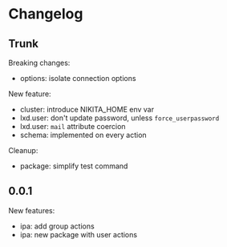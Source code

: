 
# Changelog

## Trunk

Breaking changes:
* options: isolate connection options

New feature:
* cluster: introduce NIKITA_HOME env var
* lxd.user: don't update password, unless `force_userpassword`
* lxd.user: `mail` attribute coercion
* schema: implemented on every action

Cleanup:
* package: simplify test command

## 0.0.1

New features:
* ipa: add group actions
* ipa: new package with user actions
